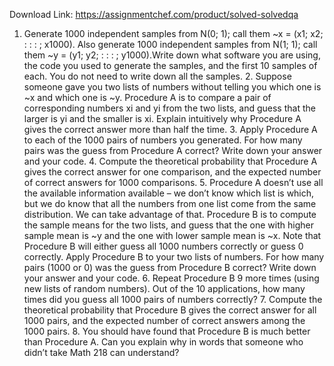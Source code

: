 Download Link: https://assignmentchef.com/product/solved-solvedqa
<br>
1. Generate 1000 independent samples from N(0; 1); call them ~x = (x1; x2; : : : ; x1000). Also generate 1000 independent samples from N(1; 1); call them ~y = (y1; y2; : : : ; y1000).Write down what software you are using, the code you used to generate the samples, and the first 10 samples of each. You do not need to write down all the samples. 2. Suppose someone gave you two lists of numbers without telling you which one is ~x and which one is ~y. Procedure A is to compare a pair of corresponding numbers xi and yi from the two lists, and guess that the larger is yi and the smaller is xi. Explain intuitively why Procedure A gives the correct answer more than half the time. 3. Apply Procedure A to each of the 1000 pairs of numbers you generated. For how many pairs was the guess from Procedure A correct? Write down your answer and your code. 4. Compute the theoretical probability that Procedure A gives the correct answer for one comparison, and the expected number of correct answers for 1000 comparisons. 5. Procedure A doesn’t use all the available information available – we don’t know which list is which, but we do know that all the numbers from one list come from the same distribution. We can take advantage of that. Procedure B is to compute the sample means for the two lists, and guess that the one with higher sample mean is ~y and the one with lower sample mean is ~x. Note that Procedure B will either guess all 1000 numbers correctly or guess 0 correctly. Apply Procedure B to your two lists of numbers. For how many pairs (1000 or 0) was the guess from Procedure B correct? Write down your answer and your code. 6. Repeat Procedure B 9 more times (using new lists of random numbers). Out of the 10 applications, how many times did you guess all 1000 pairs of numbers correctly? 7. Compute the theoretical probability that Procedure B gives the correct answer for all 1000 pairs, and the expected number of correct answers among the 1000 pairs. 8. You should have found that Procedure B is much better than Procedure A. Can you explain why in words that someone who didn’t take Math 218 can understand?